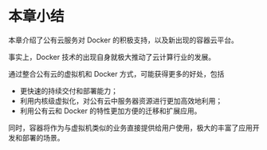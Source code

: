 # 本章小结

本章介绍了公有云服务对 Docker 的积极支持，以及新出现的容器云平台。

事实上，Docker 技术的出现自身就极大推动了云计算行业的发展。

通过整合公有云的虚拟机和 Docker 方式，可能获得更多的好处，包括

* 更快速的持续交付和部署能力；
* 利用内核级虚拟化，对公有云中服务器资源进行更加高效地利用；
* 利用公有云和 Docker 的特性更加方便的迁移和扩展应用。

同时，容器将作为与虚拟机类似的业务直接提供给用户使用，极大的丰富了应用开发和部署的场景。
